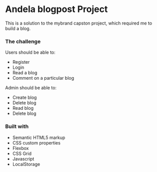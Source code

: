 # Andela blogpost Project

This is a solution to the mybrand capston project, which required me to build a blog.


### The challenge

Users should be able to:

- Register 
- Login
- Read a blog
- Comment on a particular blog


Admin should be able to:
- Create blog
- Delete blog
- Read blog
- Delete blog

### Built with

- Semantic HTML5 markup
- CSS custom properties
- Flexbox
- CSS Grid
- Javascript
- LocalStorage

